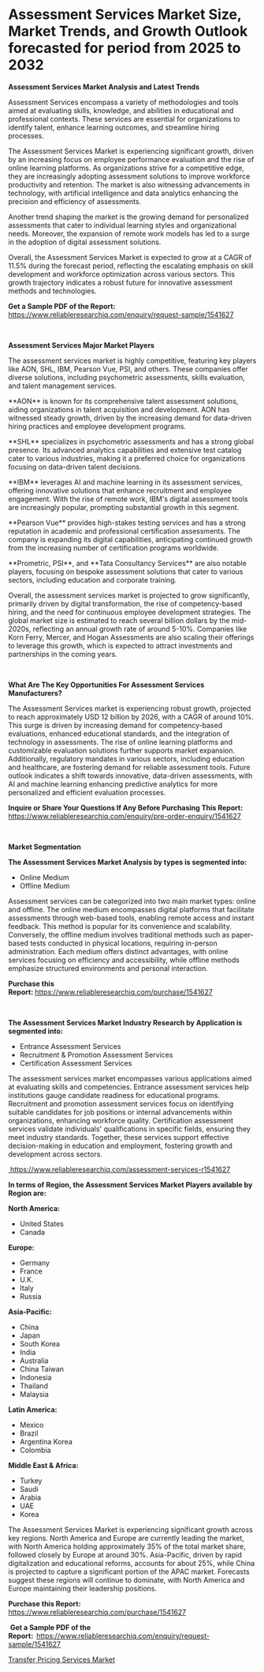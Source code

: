 <p><h1>Assessment Services Market Size, Market Trends, and Growth Outlook forecasted for period from 2025 to 2032</h1></p><p><strong>Assessment Services Market Analysis and Latest Trends</strong></p>
<p><p>Assessment Services encompass a variety of methodologies and tools aimed at evaluating skills, knowledge, and abilities in educational and professional contexts. These services are essential for organizations to identify talent, enhance learning outcomes, and streamline hiring processes.</p><p>The Assessment Services Market is experiencing significant growth, driven by an increasing focus on employee performance evaluation and the rise of online learning platforms. As organizations strive for a competitive edge, they are increasingly adopting assessment solutions to improve workforce productivity and retention. The market is also witnessing advancements in technology, with artificial intelligence and data analytics enhancing the precision and efficiency of assessments.</p><p>Another trend shaping the market is the growing demand for personalized assessments that cater to individual learning styles and organizational needs. Moreover, the expansion of remote work models has led to a surge in the adoption of digital assessment solutions.</p><p>Overall, the Assessment Services Market is expected to grow at a CAGR of 11.5% during the forecast period, reflecting the escalating emphasis on skill development and workforce optimization across various sectors. This growth trajectory indicates a robust future for innovative assessment methods and technologies.</p></p>
<p><strong>Get a Sample PDF of the Report:&nbsp;</strong> <a href="https://www.reliableresearchiq.com/enquiry/request-sample/1541627?utm_campaign=3349&utm_medium=2&utm_source=Github&utm_content=ia&utm_term=10032025&utm_id=assessment-services">https://www.reliableresearchiq.com/enquiry/request-sample/1541627</a></p>
<p>&nbsp;</p>
<p><strong>Assessment Services Major Market Players</strong></p>
<p><p>The assessment services market is highly competitive, featuring key players like AON, SHL, IBM, Pearson Vue, PSI, and others. These companies offer diverse solutions, including psychometric assessments, skills evaluation, and talent management services.</p><p>**AON** is known for its comprehensive talent assessment solutions, aiding organizations in talent acquisition and development. AON has witnessed steady growth, driven by the increasing demand for data-driven hiring practices and employee development programs.</p><p>**SHL** specializes in psychometric assessments and has a strong global presence. Its advanced analytics capabilities and extensive test catalog cater to various industries, making it a preferred choice for organizations focusing on data-driven talent decisions.</p><p>**IBM** leverages AI and machine learning in its assessment services, offering innovative solutions that enhance recruitment and employee engagement. With the rise of remote work, IBM's digital assessment tools are increasingly popular, prompting substantial growth in this segment.</p><p>**Pearson Vue** provides high-stakes testing services and has a strong reputation in academic and professional certification assessments. The company is expanding its digital capabilities, anticipating continued growth from the increasing number of certification programs worldwide.</p><p>**Prometric, PSI**, and **Tata Consultancy Services** are also notable players, focusing on bespoke assessment solutions that cater to various sectors, including education and corporate training.</p><p>Overall, the assessment services market is projected to grow significantly, primarily driven by digital transformation, the rise of competency-based hiring, and the need for continuous employee development strategies. The global market size is estimated to reach several billion dollars by the mid-2020s, reflecting an annual growth rate of around 5-10%. Companies like Korn Ferry, Mercer, and Hogan Assessments are also scaling their offerings to leverage this growth, which is expected to attract investments and partnerships in the coming years.</p></p>
<p>&nbsp;</p>
<p><strong>What Are The Key Opportunities For Assessment Services Manufacturers?</strong></p>
<p><p>The Assessment Services market is experiencing robust growth, projected to reach approximately USD 12 billion by 2026, with a CAGR of around 10%. This surge is driven by increasing demand for competency-based evaluations, enhanced educational standards, and the integration of technology in assessments. The rise of online learning platforms and customizable evaluation solutions further supports market expansion. Additionally, regulatory mandates in various sectors, including education and healthcare, are fostering demand for reliable assessment tools. Future outlook indicates a shift towards innovative, data-driven assessments, with AI and machine learning enhancing predictive analytics for more personalized and efficient evaluation processes.</p></p>
<p><strong>Inquire or Share Your Questions If Any Before Purchasing This Report:</strong> <a href="https://www.reliableresearchiq.com/enquiry/pre-order-enquiry/1541627?utm_campaign=3349&utm_medium=2&utm_source=Github&utm_content=ia&utm_term=10032025&utm_id=assessment-services">https://www.reliableresearchiq.com/enquiry/pre-order-enquiry/1541627</a></p>
<p>&nbsp;</p>
<p><strong>Market Segmentation</strong></p>
<p><strong>The Assessment Services Market Analysis by types is segmented into:</strong></p>
<p><ul><li>Online Medium</li><li>Offline Medium</li></ul></p>
<p><p>Assessment services can be categorized into two main market types: online and offline. The online medium encompasses digital platforms that facilitate assessments through web-based tools, enabling remote access and instant feedback. This method is popular for its convenience and scalability. Conversely, the offline medium involves traditional methods such as paper-based tests conducted in physical locations, requiring in-person administration. Each medium offers distinct advantages, with online services focusing on efficiency and accessibility, while offline methods emphasize structured environments and personal interaction.</p></p>
<p><strong>Purchase this Report:&nbsp;</strong><a href="https://www.reliableresearchiq.com/purchase/1541627?utm_campaign=3349&utm_medium=2&utm_source=Github&utm_content=ia&utm_term=10032025&utm_id=assessment-services">https://www.reliableresearchiq.com/purchase/1541627</a></p>
<p>&nbsp;</p>
<p><strong>The Assessment Services Market Industry Research by Application is segmented into:</strong></p>
<p><ul><li>Entrance Assessment Services</li><li>Recruitment & Promotion Assessment Services</li><li>Certification Assessment Services</li></ul></p>
<p><p>The assessment services market encompasses various applications aimed at evaluating skills and competencies. Entrance assessment services help institutions gauge candidate readiness for educational programs. Recruitment and promotion assessment services focus on identifying suitable candidates for job positions or internal advancements within organizations, enhancing workforce quality. Certification assessment services validate individuals' qualifications in specific fields, ensuring they meet industry standards. Together, these services support effective decision-making in education and employment, fostering growth and development across sectors.</p></p>
<p><a href="https://www.reliableresearchiq.com/assessment-services-r1541627?utm_campaign=3349&utm_medium=2&utm_source=Github&utm_content=ia&utm_term=10032025&utm_id=assessment-services">&nbsp;https://www.reliableresearchiq.com/assessment-services-r1541627</a></p>
<p><strong>In terms of Region, the Assessment Services Market Players available by Region are:</strong></p>
<p>
    <p> <strong> North America: </strong>
        <ul>
            <li>United States</li>
            <li>Canada</li>
        </ul>
        </p> 
    <p> <strong> Europe: </strong>
        <ul>
            <li>Germany</li>
            <li>France</li>
            <li>U.K.</li>
            <li>Italy</li>
            <li>Russia</li>
        </ul>
        </p> 
    <p> <strong> Asia-Pacific: </strong>
        <ul>
            <li>China</li>
            <li>Japan</li>
            <li>South Korea</li>
            <li>India</li>
            <li>Australia</li>
            <li>China Taiwan</li>
            <li>Indonesia</li>
            <li>Thailand</li>
            <li>Malaysia</li>
        </ul>
        </p> 
    <p> <strong> Latin America: </strong>
        <ul>
            <li>Mexico</li>
            <li>Brazil</li>
            <li>Argentina Korea</li>
            <li>Colombia</li>
        </ul>
        </p> 
    <p> <strong> Middle East & Africa: </strong>
        <ul>
            <li>Turkey</li>
            <li>Saudi</li>
            <li>Arabia</li>
            <li>UAE</li>
            <li>Korea</li>
        </ul>
    </p>
    </p>
<p><p>The Assessment Services Market is experiencing significant growth across key regions. North America and Europe are currently leading the market, with North America holding approximately 35% of the total market share, followed closely by Europe at around 30%. Asia-Pacific, driven by rapid digitalization and educational reforms, accounts for about 25%, while China is projected to capture a significant portion of the APAC market. Forecasts suggest these regions will continue to dominate, with North America and Europe maintaining their leadership positions.</p></p>
<p><strong>Purchase this Report: </strong><a href="https://www.reliableresearchiq.com/purchase/1541627?utm_campaign=3349&utm_medium=2&utm_source=Github&utm_content=ia&utm_term=10032025&utm_id=assessment-services">https://www.reliableresearchiq.com/purchase/1541627</a></p>
<p>&nbsp;<strong>Get a Sample PDF of the Report:&nbsp;&nbsp;</strong><a href="https://www.reliableresearchiq.com/enquiry/request-sample/1541627?utm_campaign=3349&utm_medium=2&utm_source=Github&utm_content=ia&utm_term=10032025&utm_id=assessment-services">https://www.reliableresearchiq.com/enquiry/request-sample/1541627</a></p>
<p><strong></strong></p>
<p><p><a href="https://github.com/guleealhani/Market-Research-Report-List-1/blob/main/transfer-pricing-services-market.md?utm_campaign=3349&utm_medium=2&utm_source=Github&utm_content=ia&utm_term=10032025&utm_id=assessment-services">Transfer Pricing Services Market</a></p></p>
